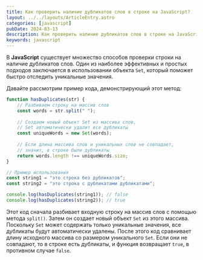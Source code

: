 ```yaml
---
title: Как проверить наличие дубликатов слов в строке на JavaScript?
layout: ../../layouts/ArticleEntry.astro
categories: [javascript]
pubDate: 2024-03-13
description: Как проверить наличие дубликатов слов в строке на JavaScript?
keywords: javascript
---
```


В **JavaScript** существует множество способов проверки строки на наличие дубликатов слов. Один из наиболее эффективных и простых подходов заключается в использовании объекта `Set`, который поможет быстро отследить уникальные значения. 

Давайте рассмотрим пример кода, демонстрирующий этот метод:

```javascript 
function hasDuplicates(str) {
    // Разбиваем строку на массив слов
    const words = str.split(" ");
    
    // Создаем новый объект Set из массива слов,
    // Set автоматически удалит все дубликаты
    const uniqueWords = new Set(words);
    
    // Если длина массива слов и уникальных слов не совпадает,
    // значит, в строке были дубликаты
    return words.length !== uniqueWords.size;
}

// Пример использования
const string1 = "это строка без дубликатов";
const string2 = "это строка с дубликатами дубликатами";

console.log(hasDuplicates(string1)); // false
console.log(hasDuplicates(string2)); // true
```

Этот код сначала разбивает входную строку на массив слов с помощью метода `split()`. Затем он создает новый объект `Set` из этого массива. Поскольку `Set` может содержать только уникальные значения, все дубликаты будут автоматически удалены. После этого код сравнивает длину исходного массива со размером уникального `Set`. Если они не совпадают, то в строке есть дубликаты, и функция возвращает `true`, в противном случае `false`.
